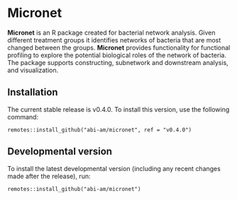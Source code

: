 # Micronet
**Micronet** is an R package created for bacterial network analysis. Given different treatment groups it identifies networks of bacteria that are most changed between the groups. **Micronet** provides functionality for functional profiling to explore the potential biological roles of the network of bacteria.
The package supports constructing, subnetwork and downstream analysis, and visualization.

## Installation
The current stable release is v0.4.0. To install this version, use the following command:
```{r install, eval=FALSE}
remotes::install_github("abi-am/micronet", ref = "v0.4.0")
```

## Developmental version
To install the latest developmental version (including any recent changes made after the release), run:
```{r install, eval=FALSE}
remotes::install_github("abi-am/micronet")
```